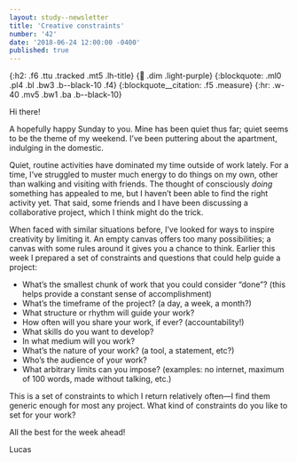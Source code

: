 ```yaml
---
layout: study--newsletter
title: 'Creative constraints'
number: '42'
date: '2018-06-24 12:00:00 -0400'
published: true
---
```


{:h2: .f6 .ttu .tracked .mt5 .lh-title}
{:link: .dim .light-purple}
{:blockquote: .ml0 .pl4 .bl .bw3 .b--black-10 .f4}
{:blockquote__citation: .f5 .measure}
{:hr: .w-40 .mv5 .bw1 .ba .b--black-10}

Hi there!

A hopefully happy Sunday to you. Mine has been quiet thus far; quiet seems to be the theme of my weekend. I’ve been puttering about the apartment, indulging in the domestic.

Quiet, routine activities have dominated my time outside of work lately. For a time, I’ve struggled to muster much energy to do things on my own, other than walking and visiting with friends. The thought of consciously *doing* something has appealed to me, but I haven’t been able to find the right activity yet. That said, some friends and I have been discussing a collaborative project, which I think might do the trick.

When faced with similar situations before, I’ve looked for ways to inspire creativity by limiting it. An empty canvas offers too many possibilities; a canvas with some rules around it gives you a chance to think. Earlier this week I prepared a set of constraints and questions that could help guide a project:

* What’s the smallest chunk of work that you could consider “done”? (this helps provide a constant sense of accomplishment)
* What’s the timeframe of the project? (a day, a week, a month?)
* What structure or rhythm will guide your work?
* How often will you share your work, if ever? (accountability!)
* What skills do you want to develop?
* In what medium will you work?
* What’s the nature of your work? (a tool, a statement, etc?)
* Who’s the audience of your work?
* What arbitrary limits can you impose? (examples: no internet, maximum of 100 words, made without talking, etc.)

This is a set of constraints to which I return relatively often—I find them generic enough for most any project. What kind of constraints do you like to set for your work?

All the best for the week ahead!

Lucas
